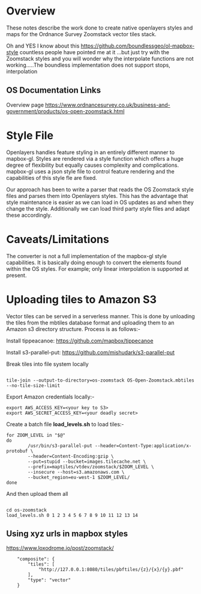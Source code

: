 # Overview

These notes describe the work done to create native openlayers styles and maps for the Ordnance Survey Zoomstack vector tiles stack. 

Oh and YES I know about this https://github.com/boundlessgeo/ol-mapbox-style countless people have pointed me at it ...but just try with the Zoomstack styles and you will wonder why the interpolate functions are not working.....The boundless implementation does not support stops, interpolation

## OS Documentation Links

Overview page https://www.ordnancesurvey.co.uk/business-and-government/products/os-open-zoomstack.html

# Style File

Openlayers handles feature styling in an entirely different manner to mapbox-gl. Styles are rendered via a style function which offers a huge degree of flexibility but equally causes complexity and complications. mapbox-gl uses a json style file to control feature rendering and the capabilities of this style fle are fixed.

Our approach has been to write a parser that reads the OS Zoomstack style files and parses them into Openlayers styles. This has the advantage that style maintenance is easier as we can load in OS updates as and when they change the style. Additionally we can load third party style files and adapt these accordingly.

# Caveats/Limitations

The converter is not a full implementation of the mapbox-gl style capabilities. It is basically doing enough to convert the elements found within the OS styles. For example; only linear interpolation is supported at present.

# Uploading tiles to Amazon S3

Vector tiles can be served in a serverless manner. This is done by unloading the tiles from the mbtiles database format and uploading them to an Amazon s3 directory structure. Process is as follows:-

Install tippeacanoe: https://github.com/mapbox/tippecanoe

Install s3-parallel-put: https://github.com/mishudark/s3-parallel-put

Break tiles into file system locally

```

tile-join --output-to-directory=os-zoomstack OS-Open-Zoomstack.mbtiles --no-tile-size-limit
```

Export Amazon credentials locally:-

```
export AWS_ACCESS_KEY=<your key to S3>
export AWS_SECRET_ACCESS_KEY=<your deadly secret>
```

Create a batch file **load_levels.sh** to load tiles:-

```text
for ZOOM_LEVEL in "$@"
do
        /usr/bin/s3-parallel-put --header=Content-Type:application/x-protobuf \
        --header=Content-Encoding:gzip \
        --put=stupid --bucket=images.tilecache.net \
        --prefix=maptiles/vtdev/zoomstack/$ZOOM_LEVEL \
        --insecure --host=s3.amazonaws.com \
        --bucket_region=eu-west-1 $ZOOM_LEVEL/
done
```

And then upload them all

```text

cd os-zoomstack
load_levels.sh 0 1 2 3 4 5 6 7 8 9 10 11 12 13 14

```

## Using xyz urls in mapbox styles

https://www.loxodrome.io/post/zoomstack/

```
	"composite": {
		"tiles": [
			"http://127.0.0.1:8080/tiles/pbftiles/{z}/{x}/{y}.pbf"
		],
		"type": "vector"
	}
```